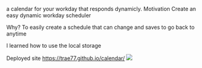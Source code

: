 a calendar for your workday that responds dynamicly.
Motivation
Create an easy dynamic workday scheduler

Why?
To easily create a schedule that can change and saves to go back to anytime

I learned how to use the local storage 

Deployed site
https://trae77.github.io/calendar/
<img src ="./homework\calendar\Develop\Screenshot (3).png" >
